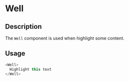 # Well

## Description

The `Well` component is used when highlight some content.

## Usage

```js
<Well>
  Highlight this text
</Well>
```

